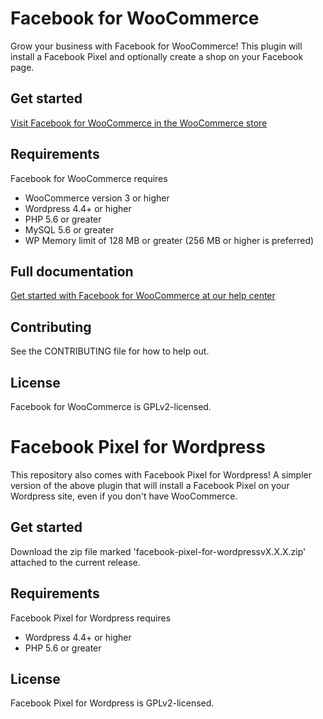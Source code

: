 
# Facebook for WooCommerce

Grow your business with Facebook for WooCommerce! This plugin will install a Facebook Pixel and optionally create a shop
on your Facebook page.

## Get started

[Visit Facebook for WooCommerce in the WooCommerce store](https://woocommerce.com/products/facebook/)

## Requirements

Facebook for WooCommerce requires
* WooCommerce version 3 or higher
* Wordpress 4.4+ or higher
* PHP 5.6 or greater
* MySQL 5.6 or greater
* WP Memory limit of 128 MB or greater (256 MB or higher is preferred)

## Full documentation

[Get started with Facebook for WooCommerce at our help center](https://www.facebook.com/business/help/900699293402826)

## Contributing

See the CONTRIBUTING file for how to help out.

## License

Facebook for WooCommerce is GPLv2-licensed.

# Facebook Pixel for Wordpress

This repository also comes with Facebook Pixel for Wordpress! A simpler version of the above plugin that will install a Facebook Pixel on your Wordpress site, even if you don't have WooCommerce.

## Get started

Download the zip file marked 'facebook-pixel-for-wordpressvX.X.X.zip' attached to the current release.

## Requirements

Facebook Pixel for Wordpress requires
* Wordpress 4.4+ or higher
* PHP 5.6 or greater

## License

Facebook Pixel for Wordpress is GPLv2-licensed.
